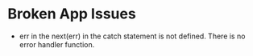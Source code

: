 # Broken App Issues

- err in the next(err) in the catch statement is not defined. There is no error handler function.
